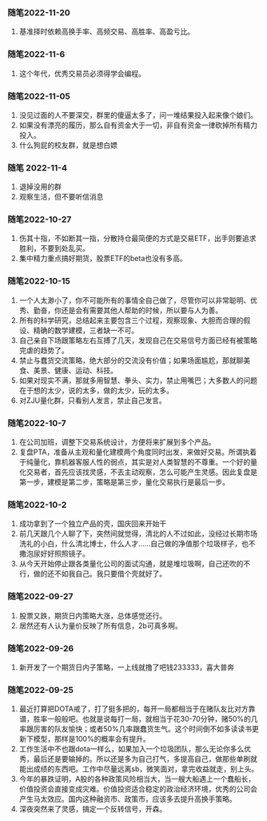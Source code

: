 ### 随笔2022-11-20
1. 基准择时依赖高换手率、高频交易、高胜率、高盈亏比。

### 随笔2022-11-6
1. 这个年代，优秀交易员必须得学会编程。

### 随笔2022-11-05
1. 没见过面的人不要深交，群里的傻逼太多了，问一堆结果投入起来像个娘们。
2. 如果没有漂亮的履历，那么自有资金大于一切，非自有资金一律砍掉所有精力投入。
3. 什么狗屁的校友群，就是想白嫖

### 随笔 2022-11-4
1. 退掉没用的群
2. 观察生活，但不要听信消息

### 随笔2022-10-27
1. 伤其十指，不如断其一指，分散持仓最简便的方式是交易ETF，出手则要追求胜利，不要到处乱买。
2. 集中精力重点搞好期货，股票ETF的beta也没有多高。

### 随笔2022-10-15
1. 一个人太渺小了，你不可能所有的事情全自己做了，尽管你可以非常聪明、优秀、勤奋，你还是会有需要其他人帮助的时候，所以要与人为善。
2. 所有的科学研究，总结起来主要包含三个过程，观察现象、大胆而合理的假设、精确的数学建模，三者缺一不可。
3. 自己亲自下场跟策略左右互搏了几天，发现自己在交易信号方面已经有被策略完虐的趋势了。
4. 禁止与蠢货交流策略，绝大部分的交流没有价值；如果场面尴尬，那就聊美食、美景、健康、运动、科技。
5. 如果对现实不满，那就多用智慧、拳头、实力，禁止用嘴巴；大多数人的问题在于想的太少，说的太多，做的太少，玩的太多。
6. 对ZJU量化群，只看别人发言，禁止自己发言。

### 随笔2022-10-7
1. 在公司加班，调整下交易系统设计，方便将来扩展到多个产品。
2. 复盘PTA，准备从主观和量化建模两个角度同时出发，来做好交易。所谓执着于纯量化，靠机器客服人性的弱点，其实是对人类智慧的不尊重。一个好的量化交易者，首先应该找灵感，不去主动观察，怎么可能产生灵感。因此复盘是第一步，建模是第二步，策略是第三步，量化交易执行是最后一步。

### 随笔2022-10-2
1. 成功拿到了一个独立产品的壳，国庆回来开始干
2. 前几天跟几个人聊了下，突然间就觉得，清北的人不过如此，没经过长期市场洗礼的小白，什么清北博士，什么人才......自己做的净值那个垃圾样子，也不撒泡尿好好照照镜子。
3. 从今天开始停止跟各类量化公司的面试沟通，就是堆垃圾啊，自己还吹的不行，做的还不如我自己。我只要借个壳就好了。

### 随笔2022-09-27
1. 股票又跌，期货日内策略大涨，总体感觉还行。
2. 居然还有人认为量价反映了所有信息，2b可真多啊。

### 随笔2022-09-26
1. 新开发了一个期货日内子策略，一上线就撸了吧钱233333，喜大普奔

### 随笔2022-09-25
1. 最近打算把DOTA戒了，打了挺多把的，每开一局都相当于在赌队友比对方靠谱，胜率一般般吧。也就是说每打一局，就相当于花30-70分钟，赌50%的几率跟厉害的队友愉快；或者50%几率跟蠢货生气。这个时间倒不如多读读书更新下模型，那样是100%的概率会有提升。
2. 工作生活中不也跟dota一样么，如果加入一个垃圾团队，那么无论你多么优秀，最后还是要输掉的。所以还是多为自己打气，多提高自己，做那些单刷就能出成绩的东西吧。工作中尽量远离sb，微笑面对，拿完收益就走，别上头。
3. 今年的暴跌证明，A股的各种政策风险相当大，当一艘大船遇上一个蠢船长，价值投资会直接变成灾难。价值投资适合稳定的政治经济环境，优秀的公司会产生马太效应。国内这种融资市、政策市，应该多去提升高换手策略。
4. 深夜突然来了灵感，搞定一个反转信号，开森。

